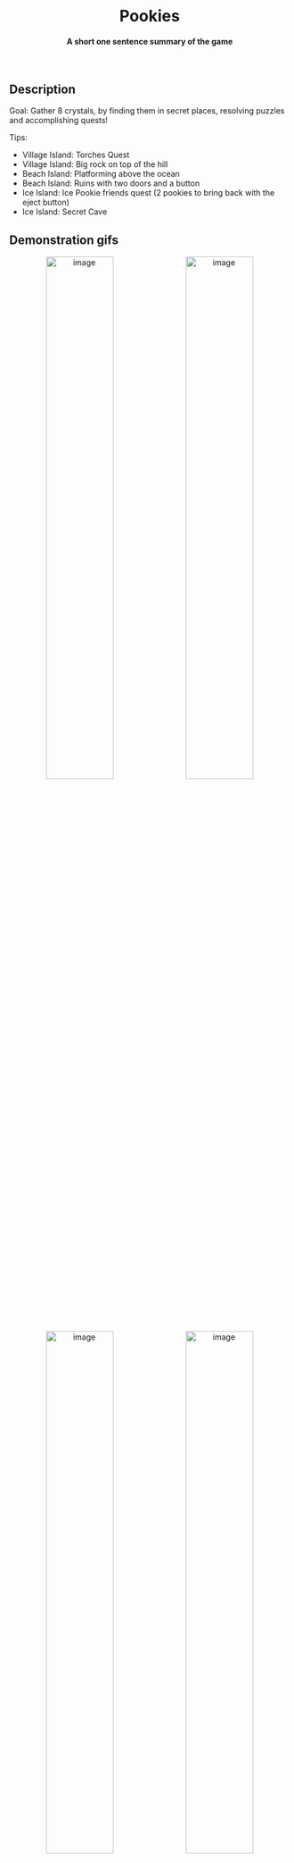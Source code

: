 <br />
<div align="center">
<h1>Pookies</h1>
<h4>A short one sentence summary of the game</h4>
</div>
<br />

## Description
Goal: Gather 8 crystals, by finding them in secret places, resolving puzzles and accomplishing quests!

Tips: 
- Village Island: Torches Quest
- Village Island: Big rock on top of the hill
- Beach Island: Platforming above the ocean
- Beach Island: Ruins with two doors and a button
- Ice Island: Ice Pookie friends quest (2 pookies to bring back with the eject button)
- Ice Island: Secret Cave


## Demonstration gifs
<p align="center">
  <img src="./images/image.gif" alt="image" width="49%" >
  <img src="./images/image.gif" alt="image" width="49%" >
<p/>

<p align="center">
  <img src="./images/image.gif" alt="image" width="49%" >
  <img src="./images/image.gif" alt="image" width="49%" >
<p/>


## Builds
Builds?


## Controls
| Controls | KB/M | Gamepad |
| ------ | ------ | ------ |
| Move | WASD | Left stick |
| Camera | Mouse | Right stick |
| Jump | Space | South |
| Center camera | - | Right stick |
| Vacuum | Right mouse | Right trigger |
| Use | Left mouse | Right shoulder |
| Eject | Q | Left shoulder |
| Aim | Shift | Left trigger |
| Interact | E | East |
